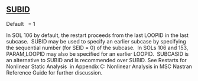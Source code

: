 ## [SUBID](https://help.hexagonmi.com/bundle/MSC_Nastran_2022.4/page/Nastran_Combined_Book/qrg/parameters/TOC.SUBID.xhtml)

Default    = 1

In SOL 106 by default, the restart proceeds from the last LOOPID in the last subcase.  SUBID may be used to specify an earlier subcase by specifying the sequential number (for SElD = 0) of the subcase.  In SOLs 106 and 153, PARAM,LOOPID may also be specified for an earlier LOOPID.  SUBCASID is an alternative to SUBID and is recommended over SUBID. See  Restarts for Nonlinear Static Analysis  in Appendix C: Nonlinear Analysis in  MSC Nastran Reference Guide  for further discussion.

